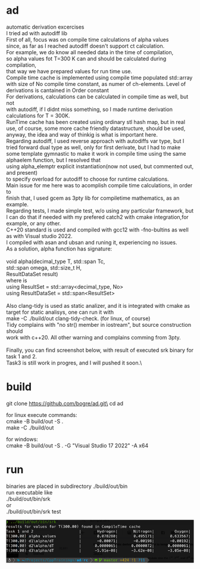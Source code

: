 # ad
automatic derivation excercises\
I tried ad with autodiff lib\
First of all, focus was on compile time calculations of alpha values\
since, as far as I reached autodiff doesn't support ct calculation.\
For example, we do know all needed data in the time of compilation,\
so alpha values fot T=300 K can and should be calculated during compilation,\
that way we have prepared values for run time use.\
Compile time cache is implemented using compile time populated std::array with
size of No compile time constant, as numer of ch-elements. Level of derivations is cantained in Order
constant\
For derivations, calculations can be calculated in compile time as well, but not\
with autodiff, if I didnt miss something, so I made runtime derivation calculations for T = 300K.\
RunTime cache has been created using ordinary stl hash map, but in real\
use, of course, some more cache friendly datastructure, should be used,\
anyway, the idea and way of thinkig is what is important here.\
Regarding autodiff, I used reverse approach with autodiffs var type, but I tried
forward dual type as well, only for first derivate, but I had to make some
template gymnastic to make it work in compile time using the same alphaelem function, but I resolved that\
using alpha_elemptr explicit instantiation(now not used, but commented out, and present)\
to specify overload for autodiff to choose for runtime calculations.\
Main issue for me here was to acomplish compile time calculations, in order to\
finish that, I used gcem as 3pty lib for compiletime mathematics, as an example.\
Regarding tests, I made simple test, w/o using any particular framework, but
I can do that if needed with my prefered catch2 with cmake integration,for example, or any other.\
C++20 standard is used and compiled with gcc12 with -fno-bultins as well as with Visual studio 2022.\
I compiled with asan and ubsan and runing it, experiencing no issues.\
As a solution, alpha function has signature:\
\
void alpha(decimal_type T, std::span<const decimal_type> Tc,\
           std::span<const decimal_type> omega, std::size_t H,\
           ResultDataSet result)\
where is\
using ResultSet = std::array<decimal_type, No>\
using ResultDataSet = std::span\<ResultSet>\
\
Also clang-tidy is used as static analizer, and it is integrated with cmake as\
target for static analisys, one can run it with\
make -C ./build/out clang-tidy-check. (for linux, of course)\
Tidy complains with "no str() member in iostream", but source construction should\
work with c++20. All other warning and complains comming from 3pty.\
\
Finally, you can find screenshot below, with result of executed srk binary for\
task 1 and 2.\
Task3 is still work in progres, and I will pushed it soon.\
# build
git clone https://github.com/bogre/ad.git\
cd ad

for linux execute commands:\
cmake -B build/out -S .\
make -C ./build/out

for windows:\
cmake -B build/out -S . -G "Visual Studio 17 2022" -A x64
# run
binaries are placed in subdirectory ./build/out/bin\
run executable like\
./build/out/bin/srk\
or\
./build/out/bin/srk test

![results for task 1 and 2](./rc/task1and2.png?raw=true "run on linux")
